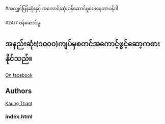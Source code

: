 #အလျှင်မြန်ဆုံးနှင့် အကောင်းဆုံးဝန်ဆောင်မှုပေးနေတာပန်ဒါ

#24/7 ဝန်ဆောင်မှု

## အနည်းဆုံး(၁၀၀၀)ကျပ်မှစတင်အကောင့်ဖွင့်ဆော့ကစားနိုင်သည်။

[On facebook](https://www.facebook.com/profile.php?id=100088455356258)

## Authors

[Kaung Thant](https://github.com/kaungthantswe)

### index.html
